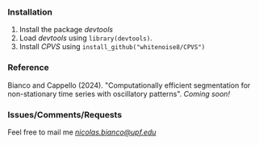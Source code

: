 ### Installation
1) Install the package *devtools*
2) Load *devtools* using `library(devtools)`.
3) Install *CPVS* using `install_github("whitenoise8/CPVS")`

### Reference
Bianco and Cappello (2024). "Computationally efficient segmentation for non-stationary time series with oscillatory patterns". *Coming soon!*

### Issues/Comments/Requests 
Feel free to mail me *nicolas.bianco@upf.edu*
